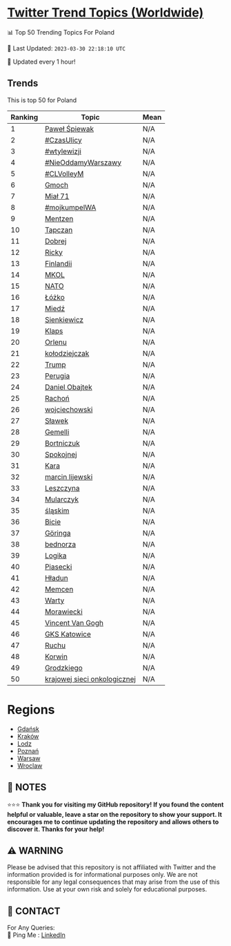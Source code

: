 [Twitter Trend Topics (Worldwide)](https://github.com/ErcinDedeoglu/Twitter-Trend-Topics)
==========


📊 Top 50 Trending Topics For Poland

📆 Last Updated: `2023-03-30 22:18:10 UTC`

🔧 Updated every 1 hour!


## Trends

This is top 50 for Poland

| Ranking | Topic | Mean |
| ------- | ------------ | ------------ |
| 1 | [Paweł Śpiewak](http://twitter.com/search?q=Pawe%c5%82+%c5%9apiewak) | N/A |
| 2 | [#CzasUlicy](http://twitter.com/search?q=%23CzasUlicy) | N/A |
| 3 | [#wtylewizji](http://twitter.com/search?q=%23wtylewizji) | N/A |
| 4 | [#NieOddamyWarszawy](http://twitter.com/search?q=%23NieOddamyWarszawy) | N/A |
| 5 | [#CLVolleyM](http://twitter.com/search?q=%23CLVolleyM) | N/A |
| 6 | [Gmoch](http://twitter.com/search?q=Gmoch) | N/A |
| 7 | [Miał 71](http://twitter.com/search?q=Mia%c5%82+71) | N/A |
| 8 | [#mojkumpelWA](http://twitter.com/search?q=%23mojkumpelWA) | N/A |
| 9 | [Mentzen](http://twitter.com/search?q=Mentzen) | N/A |
| 10 | [Tapczan](http://twitter.com/search?q=Tapczan) | N/A |
| 11 | [Dobrej](http://twitter.com/search?q=Dobrej) | N/A |
| 12 | [Ricky](http://twitter.com/search?q=Ricky) | N/A |
| 13 | [Finlandii](http://twitter.com/search?q=Finlandii) | N/A |
| 14 | [MKOL](http://twitter.com/search?q=MKOL) | N/A |
| 15 | [NATO](http://twitter.com/search?q=NATO) | N/A |
| 16 | [Łóżko](http://twitter.com/search?q=%c5%81%c3%b3%c5%bcko) | N/A |
| 17 | [Miedź](http://twitter.com/search?q=Mied%c5%ba) | N/A |
| 18 | [Sienkiewicz](http://twitter.com/search?q=Sienkiewicz) | N/A |
| 19 | [Klaps](http://twitter.com/search?q=Klaps) | N/A |
| 20 | [Orlenu](http://twitter.com/search?q=Orlenu) | N/A |
| 21 | [kołodziejczak](http://twitter.com/search?q=ko%c5%82odziejczak) | N/A |
| 22 | [Trump](http://twitter.com/search?q=Trump) | N/A |
| 23 | [Perugia](http://twitter.com/search?q=Perugia) | N/A |
| 24 | [Daniel Obajtek](http://twitter.com/search?q=Daniel+Obajtek) | N/A |
| 25 | [Rachoń](http://twitter.com/search?q=Racho%c5%84) | N/A |
| 26 | [wojciechowski](http://twitter.com/search?q=wojciechowski) | N/A |
| 27 | [Sławek](http://twitter.com/search?q=S%c5%82awek) | N/A |
| 28 | [Gemelli](http://twitter.com/search?q=Gemelli) | N/A |
| 29 | [Bortniczuk](http://twitter.com/search?q=Bortniczuk) | N/A |
| 30 | [Spokojnej](http://twitter.com/search?q=Spokojnej) | N/A |
| 31 | [Kara](http://twitter.com/search?q=Kara) | N/A |
| 32 | [marcin lijewski](http://twitter.com/search?q=marcin+lijewski) | N/A |
| 33 | [Leszczyna](http://twitter.com/search?q=Leszczyna) | N/A |
| 34 | [Mularczyk](http://twitter.com/search?q=Mularczyk) | N/A |
| 35 | [śląskim](http://twitter.com/search?q=%c5%9bl%c4%85skim) | N/A |
| 36 | [Bicie](http://twitter.com/search?q=Bicie) | N/A |
| 37 | [Göringa](http://twitter.com/search?q=G%c3%b6ringa) | N/A |
| 38 | [bednorza](http://twitter.com/search?q=bednorza) | N/A |
| 39 | [Logika](http://twitter.com/search?q=Logika) | N/A |
| 40 | [Piasecki](http://twitter.com/search?q=Piasecki) | N/A |
| 41 | [Hładun](http://twitter.com/search?q=H%c5%82adun) | N/A |
| 42 | [Memcen](http://twitter.com/search?q=Memcen) | N/A |
| 43 | [Warty](http://twitter.com/search?q=Warty) | N/A |
| 44 | [Morawiecki](http://twitter.com/search?q=Morawiecki) | N/A |
| 45 | [Vincent Van Gogh](http://twitter.com/search?q=Vincent+Van+Gogh) | N/A |
| 46 | [GKS Katowice](http://twitter.com/search?q=GKS+Katowice) | N/A |
| 47 | [Ruchu](http://twitter.com/search?q=Ruchu) | N/A |
| 48 | [Korwin](http://twitter.com/search?q=Korwin) | N/A |
| 49 | [Grodzkiego](http://twitter.com/search?q=Grodzkiego) | N/A |
| 50 | [krajowej sieci onkologicznej](http://twitter.com/search?q=krajowej+sieci+onkologicznej) | N/A |



# Regions

* [Gdańsk](</Poland/Gdańsk.md>)
* [Kraków](</Poland/Kraków.md>)
* [Lodz](</Poland/Lodz.md>)
* [Poznań](</Poland/Poznań.md>)
* [Warsaw](</Poland/Warsaw.md>)
* [Wroclaw](</Poland/Wroclaw.md>)



## 📝 NOTES

⭐⭐⭐ **Thank you for visiting my GitHub repository! If you found the content helpful or valuable, leave a star on the repository to show your support. It encourages me to continue updating the repository and allows others to discover it. Thanks for your help!**


## ⚠️ WARNING

Please be advised that this repository is not affiliated with Twitter and the information provided is for informational purposes only. We are not responsible for any legal consequences that may arise from the use of this information. Use at your own risk and solely for educational purposes.


## 📨 CONTACT

 For Any Queries:  
            🏓 Ping Me : [LinkedIn](https://www.linkedin.com/in/ercindedeoglu/)

